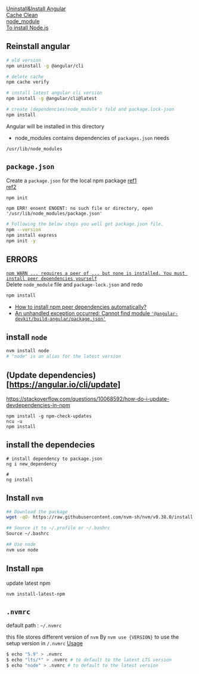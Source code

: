 [Uninstall&Install Angular](https://github.com/angular/angular-cli/issues/1190)  
[Cache Clean](https://stackoverflow.com/questions/39566257/how-to-uninstall-upgrade-angular-cli)  
[node_module](https://stackoverflow.com/questions/63294260/what-is-the-purpose-of-node-modules-folder)  
[To install Node.js](https://hackmd.io/6Nvu-p8aQ0ynRhhsppBbww)  


## Reinstall angular  

```bash
# old version
npm uninstall -g @angular/cli

# delete cache
npm cache verify

# install latest angular cli version
npm install -g @angular/cli@latest

# create (dependencies)node_module's fold and package.lock-json
npm install
```

Angular will be installed in this directory
- node_modules contains dependencies of `packages.json` needs 
```bash 
/usr/lib/node_modules
```

## `package.json`

Create a `package.json` for the local npm package
[ref1](https://www.sitepoint.com/npm-guide/)  
[ref2](https://stackoverflow.com/questions/9484829/npm-cant-find-package-json)  

```bash
npm init
```

`npm ERR! enoent ENOENT: no such file or directory, open '/usr/lib/node_modules/package.json'`
```bash
# Following the below steps you well get package.json file.
npm --version
npm install express
npm init -y
```

## ERRORS

[`npm WARN ... requires a peer of ... but none is installed. You must install peer dependencies yourself`](https://stackoverflow.com/questions/38817571/npm-install-multiple-package-names)    
Delete `node_module` file and `package-lock.json` and redo 
```bash
npm install
```

- [How to install npm peer dependencies automatically?](https://stackoverflow.com/questions/35207380/how-to-install-npm-peer-dependencies-automatically#comment97140066_35207380)   
- [An unhandled exception occurred: Cannot find module `'@angular-devkit/build-angular/package.json'`](https://reurl.cc/d270nV)   

## install `node`

```bash
nvm install node
# "node" is an alias for the latest version
```

## (Update dependencies)[https://angular.io/cli/update]

https://stackoverflow.com/questions/10068592/how-do-i-update-devdependencies-in-npm
```console
npm install -g npm-check-updates
ncu -u
npm install
```

## install the dependecies

```
# install dependency to package.json
ng i new_dependency

# 
ng install
```

## Install `nvm`
[](https://github.com/nvm-sh/nvm#install--update-script)

```bash
## Download the package
wget -qO- https://raw.githubusercontent.com/nvm-sh/nvm/v0.38.0/install.sh | bash

## Source it to ~/.profile or ~/.bashrc
Source ~/.bashrc

## Use node
nvm use node
```

## Install `npm` 

update latest npm 
```bash
nvm install-latest-npm
```
## `.nvmrc`

default path : `~/.nvmrc`

this file stores different version of `nvm`
By `nvm use {VERSION}` to use the setup version in `/.nvmrc`
[Usage](https://stackoverflow.com/questions/57110542/how-to-write-a-nvmrc-file-which-automatically-change-node-version)
```bash
$ echo "5.9" > .nvmrc
$ echo "lts/*" > .nvmrc # to default to the latest LTS version
$ echo "node" > .nvmrc # to default to the latest version
```
